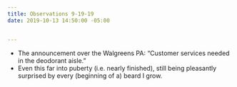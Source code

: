 ```yaml
---
title: Observations 9-19-19
date: 2019-10-13 14:50:00 -05:00


---
```


- The announcement over the Walgreens PA: “Customer services needed in the deodorant aisle.”
- Even this far into puberty (i.e. nearly finished), still being pleasantly surprised by every (beginning of a) beard I grow.